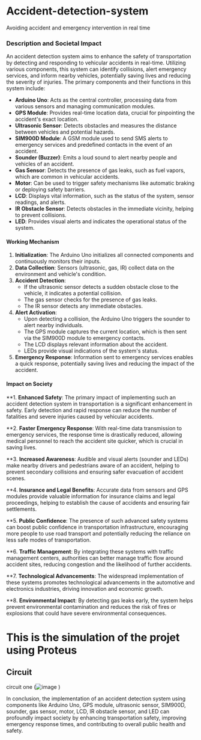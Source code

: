 # Accident-detection-system
Avoiding accident and emergency intervention in real time
### **Description and Societal Impact**
An accident detection system aims to enhance the safety of transportation by detecting and responding to vehicular accidents in real-time. Utilizing various components, this system can identify collisions, alert emergency services, and inform nearby vehicles, potentially saving lives and reducing the severity of injuries. The primary components and their functions in this system include:

- **Arduino Uno**: Acts as the central controller, processing data from various sensors and managing communication modules.
- **GPS Module**: Provides real-time location data, crucial for pinpointing the accident's exact location.
- **Ultrasonic Sensor**: Detects obstacles and measures the distance between vehicles and potential hazards.
- **SIM900D Module**: A GSM module used to send SMS alerts to emergency services and predefined contacts in the event of an accident.
- **Sounder (Buzzer)**: Emits a loud sound to alert nearby people and vehicles of an accident.
- **Gas Sensor**: Detects the presence of gas leaks, such as fuel vapors, which are common in vehicular accidents.
- **Motor**: Can be used to trigger safety mechanisms like automatic braking or deploying safety barriers.
- **LCD**: Displays vital information, such as the status of the system, sensor readings, and alerts.
- **IR Obstacle Sensor**: Detects obstacles in the immediate vicinity, helping to prevent collisions.
- **LED**: Provides visual alerts and indicates the operational status of the system.

#### **Working Mechanism**

1. **Initialization**: The Arduino Uno initializes all connected components and continuously monitors their inputs.
2. **Data Collection**: Sensors (ultrasonic, gas, IR) collect data on the environment and vehicle's condition.
3. **Accident Detection**:
   - If the ultrasonic sensor detects a sudden obstacle close to the vehicle, it indicates a potential collision.
   - The gas sensor checks for the presence of gas leaks.
   - The IR sensor detects any immediate obstacles.
4. **Alert Activation**:
   - Upon detecting a collision, the Arduino Uno triggers the sounder to alert nearby individuals.
   - The GPS module captures the current location, which is then sent via the SIM900D module to emergency contacts.
   - The LCD displays relevant information about the accident.
   - LEDs provide visual indications of the system's status.
5. **Emergency Response**: Information sent to emergency services enables a quick response, potentially saving lives and reducing the impact of the accident.

#### **Impact on Society**

**1. **Enhanced Safety**: The primary impact of implementing such an accident detection system in transportation is a significant enhancement in safety. Early detection and rapid response can reduce the number of fatalities and severe injuries caused by vehicular accidents.

**2. **Faster Emergency Response**: With real-time data transmission to emergency services, the response time is drastically reduced, allowing medical personnel to reach the accident site quicker, which is crucial in saving lives.

**3. **Increased Awareness**: Audible and visual alerts (sounder and LEDs) make nearby drivers and pedestrians aware of an accident, helping to prevent secondary collisions and ensuring safer evacuation of accident scenes.

**4. **Insurance and Legal Benefits**: Accurate data from sensors and GPS modules provide valuable information for insurance claims and legal proceedings, helping to establish the cause of accidents and ensuring fair settlements.

**5. **Public Confidence**: The presence of such advanced safety systems can boost public confidence in transportation infrastructure, encouraging more people to use road transport and potentially reducing the reliance on less safe modes of transportation.

**6. **Traffic Management**: By integrating these systems with traffic management centers, authorities can better manage traffic flow around accident sites, reducing congestion and the likelihood of further accidents.

**7. **Technological Advancements**: The widespread implementation of these systems promotes technological advancements in the automotive and electronics industries, driving innovation and economic growth.

**8. **Environmental Impact**: By detecting gas leaks early, the system helps prevent environmental contamination and reduces the risk of fires or explosions that could have severe environmental consequences.


# This is the simulation of the projet using Proteus 
## Circuit
circuit one (![image](https://github.com/user-attachments/assets/88b947f7-30fd-44ac-ace8-2ae5f2b8205e)
)


In conclusion, the implementation of an accident detection system using components like Arduino Uno, GPS module, ultrasonic sensor, SIM900D, sounder, gas sensor, motor, LCD, IR obstacle sensor, and LED can profoundly impact society by enhancing transportation safety, improving emergency response times, and contributing to overall public health and safety.


